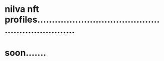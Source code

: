 # nilva nft profiles..................................................................
# soon.......

